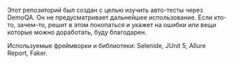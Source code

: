 Этот репозиторий был создан с целью изучить авто-тесты через DemoQA. Он не предусматривает дальнейшее использование. Если кто-то, зачем-то, решит в этом покопаться и укажет на ошибки или вещи которые можно доработать, буду благодарен.

Используемые фреймворки и библиотеки: Selenide, JUnit 5, Allure Report, Faker.
